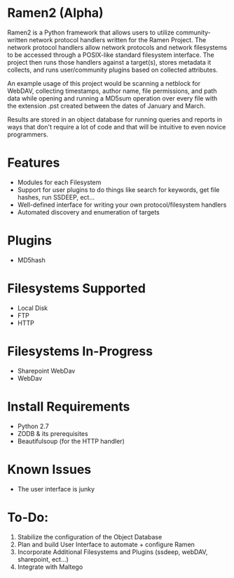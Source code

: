 Ramen2 (Alpha)
======
Ramen2 is a Python framework that allows users to utilize community-written network protocol handlers written for the Ramen Project.
The network protocol handlers allow network protocols and network filesystems to be accessed through a POSIX-like standard filesystem interface.  The project then runs those handlers against a target(s), stores metadata it collects, and runs user/community plugins based on collected attributes.

An example usage of this project would be scanning a netblock for WebDAV, collecting timestamps, author name, file permissions, and path data while opening and running a MD5sum operation over every file with the extension .pst created between the dates of January and March.

Results are stored in an object database for running queries and reports in ways that don't require a lot of code and that will be intuitive to even novice programmers.


Features
========
* Modules for each Filesystem
* Support for user plugins to do things like search for keywords, get file hashes, run SSDEEP, ect...
* Well-defined interface for writing your own protocol/filesystem handlers
* Automated discovery and enumeration of targets

Plugins
=======
* MD5hash

Filesystems Supported
==================
* Local Disk
* FTP
* HTTP

Filesystems In-Progress
=======================
* Sharepoint WebDav
* WebDav

Install Requirements
==================
* Python 2.7
* ZODB & its prerequisites
* Beautifulsoup (for the HTTP handler)

Known Issues
============
* The user interface is junky

To-Do:
======
1. Stabilize the configuration of the Object Database
2. Plan and build User Interface to automate + configure Ramen
3. Incorporate Additional Filesystems and Plugins (ssdeep, webDAV, sharepoint, ect...)
4. Integrate with Maltego
